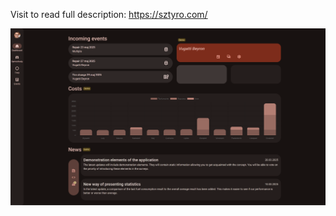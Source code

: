 Visit to read full description: https://sztyro.com/

![alt text](https://github.com/SZtyro/CarApp/blob/master/src/main/frontend/src/assets/img/dashboard_desktop_dark.png?raw=true)
